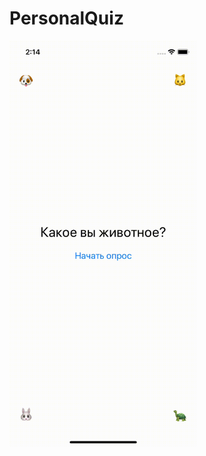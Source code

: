 # PersonalQuiz

<img src="https://github.com/Vladchere/PersonalQuiz/blob/master/PersonalQuiz/Sources/sample.gif" width="300" height="650" />
